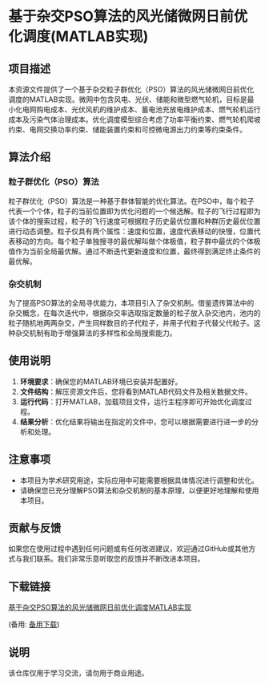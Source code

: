 # 基于杂交PSO算法的风光储微网日前优化调度(MATLAB实现)

## 项目描述

本资源文件提供了一个基于杂交粒子群优化（PSO）算法的风光储微网日前优化调度的MATLAB实现。微网中包含风电、光伏、储能和微型燃气轮机，目标是最小化电网购电成本、光伏风机的维护成本、蓄电池充放电维护成本、燃气轮机运行成本及污染气体治理成本。优化调度模型综合考虑了功率平衡约束、燃气轮机爬坡约束、电网交换功率约束、储能装置约束和可控微电源出力约束等约束条件。

## 算法介绍

### 粒子群优化（PSO）算法

粒子群优化（PSO）算法是一种基于群体智能的优化算法。在PSO中，每个粒子代表一个个体，粒子的当前位置即为优化问题的一个候选解。粒子的飞行过程即为该个体的搜索过程，粒子的飞行速度可根据粒子历史最优位置和种群历史最优位置进行动态调整。粒子仅具有两个属性：速度和位置，速度代表移动的快慢，位置代表移动的方向。每个粒子单独搜寻的最优解叫做个体极值，粒子群中最优的个体极值作为当前全局最优解。通过不断迭代更新速度和位置，最终得到满足终止条件的最优解。

### 杂交机制

为了提高PSO算法的全局寻优能力，本项目引入了杂交机制。借鉴遗传算法中的杂交概念，在每次迭代中，根据杂交率选取指定数量的粒子放入杂交池内，池内的粒子随机地两两杂交，产生同样数目的子代粒子，并用子代粒子代替父代粒子。这种杂交机制有助于增强算法的多样性和全局搜索能力。

## 使用说明

1. **环境要求**：确保您的MATLAB环境已安装并配置好。
2. **文件结构**：解压资源文件后，您将看到MATLAB代码文件及相关数据文件。
3. **运行代码**：打开MATLAB，加载项目文件，运行主程序即可开始优化调度过程。
4. **结果分析**：优化结果将输出在指定的文件中，您可以根据需要进行进一步的分析和处理。

## 注意事项

- 本项目为学术研究用途，实际应用中可能需要根据具体情况进行调整和优化。
- 请确保您已充分理解PSO算法和杂交机制的基本原理，以便更好地理解和使用本项目。

## 贡献与反馈

如果您在使用过程中遇到任何问题或有任何改进建议，欢迎通过GitHub或其他方式与我们联系。我们非常乐意听取您的反馈并不断改进本项目。

## 下载链接
[基于杂交PSO算法的风光储微网日前优化调度MATLAB实现](https://pan.quark.cn/s/a96da3ea7c43) 

(备用: [备用下载](https://pan.baidu.com/s/1OCS_ptLR6rgYcnNUdTVI_Q?pwd=1234))

## 说明

该仓库仅用于学习交流，请勿用于商业用途。
